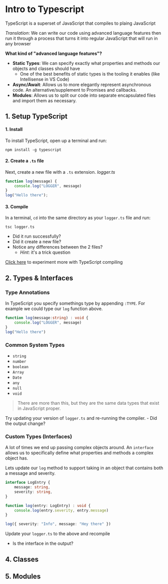 # Intro to Typescript
TypeScript is a superset of JavaScript that compiles to plaing JavaScript

*Translation*: We can write our code using advanced language features then run it through a process that turns it into regular JavaScript that will run in any browser

**What kind of "advanced language features"?**
- **Static Types**: We can specify exactly what properties and methods our objects and classes should have
    - One of the best benefits of static types is the tooling it enables (like Intellisense in VS Code)
- **Async/Await**: Allows us to more elegantly represent asynchronous code. An alternative/supplement to Promises and callbacks.
- **Modules**: Allows us to split our code into separate encapsulated files and import them as necessary.

## 1. Setup TypeScript
#### 1. Install
To install TypeScript, open up a terminal and run:
```
npm install -g typescript
```

#### 2. Create a `.ts` file
Next, create a new file with a `.ts` extension.
*logger.ts*
``` typescript
function log(message) {
    console.log("LOGGER", message)
}
log("Hello there");
```

#### 3. Compile
In a terminal, `cd` into the same directory as your `logger.ts` file and run:
```
tsc logger.ts
```
- Did it run successfully?
- Did it create a new file?
- Notice any differences between the 2 files?
    - *Hint*: it's a trick question

[Click here](http://www.typescriptlang.org/play/index.html) to experiment more with TypeScript compiling

## 2. Types & Interfaces
### Type Annotations
In TypeScript you specify somethings type by appending `:TYPE`.  For example we could type our `log` function above.

``` typescript
function log(message:string) : void {
    console.log("LOGGER", message)
}
log("Hello there")
```
### Common System Types
- `string`
- `number`
- `boolean`
- `Array`
- `Date`
- `any`
- `null`
- `void`


> There are more than this, but they are the same data types that exist in JavaScript proper.

Try updating your version of `logger.ts` and re-running the compiler. 
    - Did the output change?

### Custom Types (Interfaces)
A lot of times we end up passing complex objects around.  An `interface` allows us to specifically define what properties and methods a complex object has.

Lets update our `log` method to support taking in an object that contains both a message and severity.
``` typescript
interface LogEntry {
    message: string,
    severity: string,
}

function log(entry: LogEntry) : void {
    console.log(entry.severity, entry.message)
}

log({ severity: "Info", message: "Hey there" })
```

Update your `logger.ts` to the above and recompile

- Is the interface in the output?

## 4. Classes

## 5. Modules